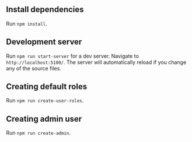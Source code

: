 ## Install dependencies

Run `npm install`.

## Development server

Run `npm run start-server` for a dev server. Navigate to `http://localhost:5100/`. The server will automatically reload if you change any of the source files.

## Creating default roles

Run `npm run create-user-roles`.

## Creating admin user

Run `npm run create-admin`.
